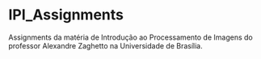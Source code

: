 # IPI_Assignments
Assignments da matéria de Introdução ao Processamento de Imagens do professor Alexandre Zaghetto na Universidade de Brasília.
